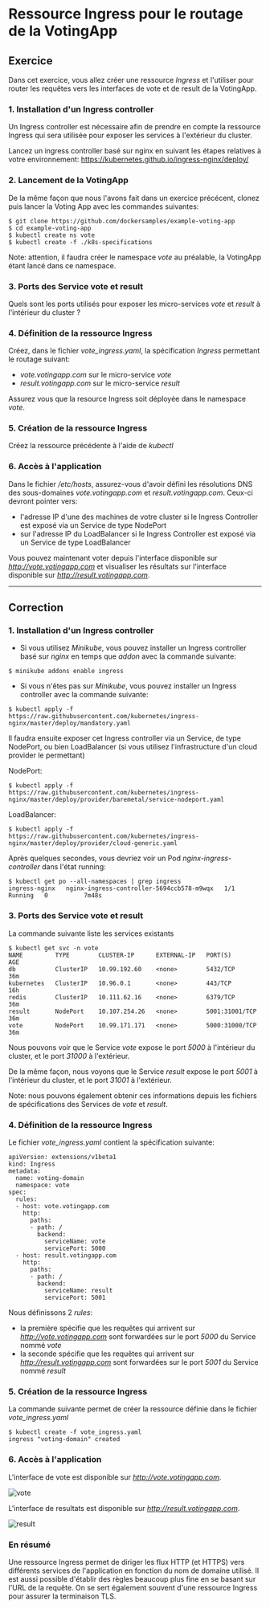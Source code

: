 # Ressource Ingress pour le routage de la VotingApp

## Exercice

Dans cet exercice, vous allez créer une ressource *Ingress* et l'utiliser pour router les requêtes vers les interfaces de vote et de result de la VotingApp.

### 1. Installation d'un Ingress controller

Un Ingress controller est nécessaire afin de prendre en compte la ressource Ingress qui sera utilisée pour exposer les services à l'extérieur du cluster.

Lancez un ingress controller basé sur nginx en suivant les étapes relatives à votre environnement: https://kubernetes.github.io/ingress-nginx/deploy/

### 2. Lancement de la VotingApp

De la même façon que nous l'avons fait dans un exercice précécent, clonez puis lancer la Voting App avec les commandes suivantes:

```
$ git clone https://github.com/dockersamples/example-voting-app
$ cd example-voting-app
$ kubectl create ns vote
$ kubectl create -f ./k8s-specifications
```

Note: attention, il faudra créer le namespace *vote* au préalable, la VotingApp étant lancé dans ce namespace.

### 3. Ports des Service vote et result

Quels sont les ports utilisés pour exposer les micro-services *vote* et *result* à l'intérieur du cluster ?

### 4. Définition de la ressource Ingress

Créez, dans le fichier *vote_ingress.yaml*, la spécification *Ingress* permettant le routage suivant:
- *vote.votingapp.com* sur le micro-service *vote*
- *result.votingapp.com* sur le micro-service *result*

Assurez vous que la resource Ingress soit déployée dans le namespace *vote*.

### 5. Création de la ressource Ingress

Créez la ressource précédente à l'aide de *kubectl*

### 6. Accès à l'application

Dans le fichier */etc/hosts*, assurez-vous d'avoir défini les résolutions DNS des sous-domaines *vote.votingapp.com* et *result.votingapp.com*. Ceux-ci devront pointer vers:
- l'adresse IP d'une des machines de votre cluster si le Ingress Controller est exposé via un Service de type NodePort
- sur l'adresse IP du LoadBalancer si le Ingress Controller est exposé via un Service de type LoadBalancer

Vous pouvez maintenant voter depuis l'interface disponible sur *http://vote.votingapp.com* et visualiser les résultats sur l'interface disponible sur *http://result.votingapp.com*.

---

## Correction

### 1. Installation d'un Ingress controller

- Si vous utilisez *Minikube*, vous pouvez installer un Ingress controller basé sur *nginx* en temps que *addon* avec la commande suivante:

```
$ minikube addons enable ingress
```

- Si vous n'êtes pas sur *Minikube*, vous pouvez installer un Ingress controller avec la commande suivante:

```
$ kubectl apply -f https://raw.githubusercontent.com/kubernetes/ingress-nginx/master/deploy/mandatory.yaml
```

Il faudra ensuite exposer cet Ingress controller via un Service, de type NodePort, ou bien LoadBalancer (si vous utilisez l'infrastructure d'un cloud provider le permettant)

NodePort:

```
$ kubectl apply -f https://raw.githubusercontent.com/kubernetes/ingress-nginx/master/deploy/provider/baremetal/service-nodeport.yaml

```

LoadBalancer:

```
$ kubectl apply -f https://raw.githubusercontent.com/kubernetes/ingress-nginx/master/deploy/provider/cloud-generic.yaml

```

Après quelques secondes, vous devriez voir un Pod *nginx-ingress-controller* dans l'état running:

```
$ kubectl get po --all-namespaces | grep ingress
ingress-nginx   nginx-ingress-controller-5694ccb578-m9wqx   1/1     Running   0          7m48s
```

### 3. Ports des Service vote et result

La commande suivante liste les services existants

```
$ kubectl get svc -n vote
NAME         TYPE        CLUSTER-IP      EXTERNAL-IP   PORT(S)          AGE
db           ClusterIP   10.99.192.60    <none>        5432/TCP         36m
kubernetes   ClusterIP   10.96.0.1       <none>        443/TCP          16h
redis        ClusterIP   10.111.62.16    <none>        6379/TCP         36m
result       NodePort    10.107.254.26   <none>        5001:31001/TCP   36m
vote         NodePort    10.99.171.171   <none>        5000:31000/TCP   36m
```

Nous pouvons voir que le Service *vote* expose le port *5000* à l'intérieur du cluster, et le port *31000* à l'extérieur.

De la même façon, nous voyons que le Service *result* expose le port *5001* à l'intérieur du cluster, et le port *31001* à l'extérieur.

Note: nous pouvons également obtenir ces informations depuis les fichiers de spécifications des Services de *vote* et *result*.

### 4. Définition de la ressource Ingress

Le fichier *vote_ingress.yaml* contient la spécification suivante:

```
apiVersion: extensions/v1beta1
kind: Ingress
metadata:
  name: voting-domain
  namespace: vote
spec:
  rules:
  - host: vote.votingapp.com
    http:
      paths:
      - path: /
        backend:
          serviceName: vote
          servicePort: 5000
  - host: result.votingapp.com
    http:
      paths:
      - path: /
        backend:
          serviceName: result
          servicePort: 5001
```

Nous définissons 2 *rules*:
- la première spécifie que les requêtes qui arrivent sur *http://vote.votingapp.com* sont forwardées sur le port *5000* du Service nommé *vote*
- la seconde spécifie que les requêtes qui arrivent sur *http://result.votingapp.com* sont forwardées sur le port *5001* du Service nommé *result*

### 5. Création de la ressource Ingress

La commande suivante permet de créer la ressource définie dans le fichier *vote_ingress.yaml*

```
$ kubectl create -f vote_ingress.yaml
ingress "voting-domain" created
```

### 6. Accès à l'application

L'interface de vote est disponible sur *http://vote.votingapp.com*.

![vote](./images/ingress_vote1.png)

L'interface de resultats est disponible sur *http://result.votingapp.com*.

![result](./images/ingress_vote2.png)

### En résumé

Une ressource Ingress permet de diriger les flux HTTP (et HTTPS) vers différents services de l'application en fonction du nom de domaine utilisé. Il est aussi possible d'établir des règles beaucoup plus fine en se basant sur l'URL de la requête. On se sert également souvent d'une ressource Ingress pour assurer la terminaison TLS.
